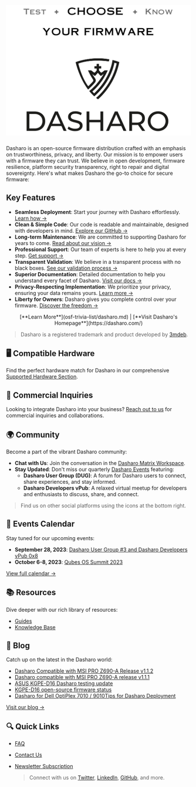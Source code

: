 # ![Dasharo Logo](images/logo/logo-bar.png)

Dasharo is an open-source firmware distribution crafted with an emphasis on
trustworthiness, privacy, and liberty. Our mission is to empower users with a
firmware they can trust. We believe in open development, firmware
resilience, platform security transparency, right to repair and digital
sovereignty. Here's what makes Dasharo the go-to choice for secure
firmware:

## Key Features

- **Seamless Deployment**: Start your journey with Dasharo effortlessly. [Learn
  how
  →](/dasharo-tools-suite/documentation/#dasharo-zero-touch-initial-deployment)
- **Clean & Simple Code**: Our code is readable and maintainable, designed with
  developers in mind. [Explore our GitHub →](https://github.com/dasharo)
- **Long-term Maintenance**: We are committed to supporting Dasharo for years
  to come. [Read about our vision
  →](/osf-trivia-list/dasharo/#dasharo-long-term-maintenance)
- **Professional Support**: Our team of experts is here to help you at every
  step. [Get support →](/osf-trivia-list/dasharo/#dasharo-professional-support)
- **Transparent Validation**: We believe in a transparent process with no black
  boxes. [See our validation process
  →](https://blog.3mdeb.com/tags/validation/)
- **Superior Documentation**: Detailed documentation to help you understand
  every facet of Dasharo. [Visit our docs →](/dasharo-menu-docs/overview)
- **Privacy-Respecting Implementation**: We prioritize your privacy, ensuring
  your data remains yours. [Learn more →](/osf-trivia-list/dasharo/#future-work)
- **Liberty for Owners**: Dasharo gives you complete control over your
  firmware. [Discover the freedom →](/osf-trivia-list/dasharo/#future-work)

<center>
[**Learn More**](osf-trivia-list/dasharo.md) | [**Visit Dasharo's
Homepage**](https://dasharo.com/)
</center>

> Dasharo is a registered trademark and product developed by
> [3mdeb](https://3mdeb.com).

## 🖥️ Compatible Hardware

Find the perfect hardware match for Dasharo in our comprehensive [Supported
Hardware Section](/variants/overview/).

## 💼 Commercial Inquiries

Looking to integrate Dasharo into your business? [Reach out to
us](https://www.dasharo.com/pages/contact/) for commercial inquiries and
collaborations.

## 🌍 Community

Become a part of the vibrant Dasharo community:

- **Chat with Us**: Join the conversation in the [Dasharo Matrix
  Workspace](https://matrix.to/#/#dasharo:matrix.org).
- **Stay Updated**: Don't miss our quarterly [Dasharo
  Events](https://vpub.dasharo.com/) featuring:
    + **Dasharo User Group (DUG)**: A forum for Dasharo users to connect, share
      experiences, and stay informed.
    + **Dasharo Developers vPub**: A relaxed virtual meetup for developers and
      enthusiasts to discuss, share, and connect.

> Find us on other social platforms using the icons at the bottom right.

<!--

## 📢 Testimonials

Hear from our satisfied users and clients:

> "Dasharo provided us with the secure firmware solution we were looking for."
> - **Client A**
> "An open-source firmware that truly respects user freedom." - **User B**

[Share your testimonial →](#)

-->

## 📅 Events Calendar

Stay tuned for our upcoming events:

- **September 28, 2023**: [Dasharo User Group #3 and Dasharo Developers vPub
  0x8](https://vpub.dasharo.com/e/8/dasharo-user-group-3)
- **October 6-8, 2023**: [Qubes OS Summit
  2023](https://qubesos.3mdeb.com)

[View full calendar →](https://vpub.dasharo.com)

## 📚 Resources

Dive deeper with our rich library of resources:

- [Guides](/guides/logo-customization)
- [Knowledge Base](/glossary)

## 📰 Blog

Catch up on the latest in the Dasharo world:

- [Dasharo Compatible with MSI PRO Z690-A Release v1.1.2](https://blog.3mdeb.com/2023/2023-09-08-msi_z690-a_v1.1.2_release/)
- [Dasharo compatible with MSI PRO Z690-A release v1.1.1](https://blog.3mdeb.com/2023/2023-03-02-msi_ms7d25_v1.1.1_release/)
- [ASUS KGPE-D16 Dasharo testing update](https://blog.3mdeb.com/2022/2022-03-23-kgpe-d16-testing-update/)
- [KGPE-D16 open-source firmware status](https://blog.3mdeb.com/2022/2022-02-03-kgpe_d16_status/)
- [Dasharo for Dell OptiPlex 7010 / 9010Tips for Dasharo Deployment](https://blog.3mdeb.com/2021/2021-11-26-optiplex-dasharo/)

[Visit our blog →](https://blog.3mdeb.com)

## 🔍 Quick Links

- [FAQ](/osf-trivia-list/introduction)
- [Contact Us](https://www.dasharo.com/pages/contact/)
- [Newsletter Subscription](https://www.dasharo.com/#newsletter)

  > Connect with us on [Twitter](https://twitter.com/dasharo_com),
  > [LinkedIn](https://www.linkedin.com/company/10157825),
  > [GitHub](https://github.com/dasharo), and more.
